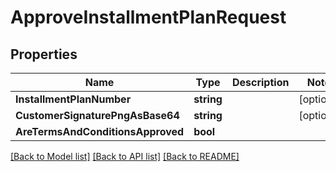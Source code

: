 # ApproveInstallmentPlanRequest

## Properties

Name | Type | Description | Notes
------------ | ------------- | ------------- | -------------
**InstallmentPlanNumber** | **string** |  | [optional] 
**CustomerSignaturePngAsBase64** | **string** |  | [optional] 
**AreTermsAndConditionsApproved** | **bool** |  | 

[[Back to Model list]](../README.md#documentation-for-models) [[Back to API list]](../README.md#documentation-for-api-endpoints) [[Back to README]](../README.md)


